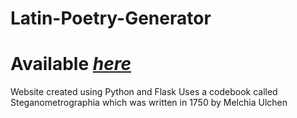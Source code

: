 # Latin-Poetry-Generator
# Available *[here](http://nolan3.pythonanywhere.com/)*
Website created using Python and Flask
Uses a codebook called Steganometrographia which was written in 1750 by Melchia Ulchen 
